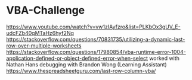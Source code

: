 # VBA-Challenge
https://www.youtube.com/watch?v=vw1zIAyfzro&list=PLKbOx3gUV_E-udcFZb40qMTaHz6hyf2Nq
https://stackoverflow.com/questions/70831735/utilizing-a-dynamic-last-row-over-multiple-worksheets
https://stackoverflow.com/questions/17980854/vba-runtime-error-1004-application-defined-or-object-defined-error-when-select
worked with Nathan Hans
debugging with Brandon Wong (Learning Assistant)
https://www.thespreadsheetguru.com/last-row-column-vba/
